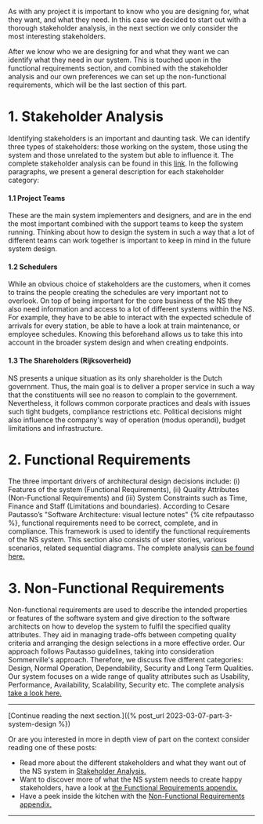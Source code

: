 <!-- ---
layout: post
title:  "Part 2 - System Requirements"
date:   2023-03-07 17:53:53 +0100
categories: system requirements
--- -->

As with any project it is important to know who you are designing for, what they want, and what they need. In this case we decided to start out with a thorough stakeholder analysis, in the next section we only consider the most interesting stakeholders. 

After we know who we are designing for and what they want we can identify what they need in our system. This is touched upon in the functional requirements section, and combined with the stakeholder analysis and our own preferences we can set up the non-functional requirements, which will be the last section of this part.

# 1. Stakeholder Analysis

Identifying stakeholders is an important and daunting task. We can identify three types of stakeholders: those working on the system, those using the system and those unrelated to the system but able to influence it. The complete stakeholder analysis can be found in this [link](/appendices/design/stakeholder_analysis). In the following paragraphs, we present a general description for each stakeholder category: 

#### 1.1 Project Teams
These are the main system implementers and designers, and are in the end the most important combined with the support teams to keep the system running. Thinking about how to design the system in such a way that a lot of different teams can work together is important to keep in mind in the future system design. 

#### 1.2 Schedulers
While an obvious choice of stakeholders are the customers, when it comes to trains the people creating the schedules are very important not to overlook. On top of being important for the core business of the NS they also need information and access to a lot of different systems within the NS. For example, they have to be able to interact with the expected schedule of arrivals for every station, be able to have a look at train maintenance, or employee schedules. Knowing this beforehand allows us to take this into account in the broader system design and when creating endpoints.

#### 1.3 The Shareholders (Rijksoverheid)
NS presents a unique situation as its only shareholder is the Dutch government. Thus, the main goal is to deliver a proper service in such a way that the constituents will see no reason to complain to the government. Nevertheless, it follows common corporate practices and deals with issues such tight budgets, compliance restrictions etc. Political decisions might also influence the company's way of operation (modus operandi), budget limitations and infrastructure.

# 2. Functional Requirements

The three important drivers of architectural design decisions include: (i) Features of the system (Functional Requirements), (ii) Quality Attributes (Non-Functional Requirements) and (iii) System Constraints such as Time, Finance and Staff (Limitations and boundaries). According to Cesare Pautasso’s "Software Architecture: visual lecture notes" {% cite refpautasso %}, functional requirements need to be correct, complete, and in compliance. This framework is used to identify the functional requirements of the NS system. This section also consists of user stories, various scenarios, related sequential diagrams. The complete analysis [can be found here.](/appendices/design/functional_requirements)

# 3. Non-Functional Requirements

Non-functional requirements are used to describe the intended properties or features of the software system and give direction to the software architects on how to develop the system to fulfil the specified quality attributes. They aid in managing trade-offs between competing quality criteria and arranging the design selections in a more effective order. Our approach follows Pautasso guidelines, taking into consideration Sommerville's approach. Therefore, we discuss five different categories: Design, Normal Operation, Dependability, Security and Long Term Qualities. Our system focuses on a wide range of quality attributes such as Usability, Performance, Availability, Scalability, Security etc. The complete analysis [take a look here.](/appendices/design/non_functional_requirements)

----

[Continue reading the next section.]({% post_url 2023-03-07-part-3-system-design %})

Or are you interested in more in depth view of part on the context consider reading one of these posts:

* Read more about the different stakeholders and what they want out of the NS system in [Stakeholder Analysis.](/appendices/design/stakeholder_analysis)
* Want to discover more of what the NS system needs to create happy stakeholders, have a look at [the Functional Requirements appendix.](/appendices/design/functional_requirements)
* Have a peek inside the kitchen with the [Non-Functional Requirements appendix.](/appendices/design/non_functional_requirements)

---
